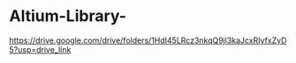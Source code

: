 # Altium-Library-

https://drive.google.com/drive/folders/1HdI45LRcz3nkqQ9jl3kaJcxRIyfxZyD5?usp=drive_link
